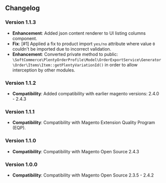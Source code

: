 ## Changelog

### Version 1.1.3
- **Enhancement**: Added json content renderer to UI listing columns component.
- **Fix**: [#1] Applied a fix to product import `yes/no` attribute where value `0` couldn't be imported due to incorrect validation.
- **Enhancement**: Converted private method to public: `\SoftCommerce\PlentyOrderProfile\Model\OrderExportService\Generator\Order\Items\Item::getPlentyVariationId()`
  in order to allow interception by other modules.

### Version 1.1.2
- **Compatibility**: Added compatibility with earlier magento versions: 2.4.0 - 2.4.3

### Version 1.1.1
- **Compatibility**: Compatibility with Magento Extension Quality Program (EQP).

### Version 1.1.0
- **Compatibility**: Compatibility with Magento Open Source 2.4.3

### Version 1.0.0
- **Compatibility**: Compatibility with Magento Open Source 2.3.5 - 2.4.2
